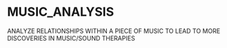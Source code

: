 # MUSIC_ANALYSIS
ANALYZE RELATIONSHIPS WITHIN A PIECE OF MUSIC TO LEAD TO MORE DISCOVERIES IN MUSIC/SOUND THERAPIES

